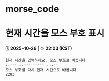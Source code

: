 # morse_code
# 현재 시간을 모스 부호 표시
<!-- MORSE_TIME_START -->
🗓️ **2025-10-26** | ⏰ **22:03 (KST)**

```
현재 시간을 입력하세요. 모스 부호로 바꿉니다
..--- ..--- ----- ...--
모스 부호를 다시 현재 시간으로 바꿉니다
2203
```
<!-- MORSE_TIME_END -->
